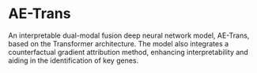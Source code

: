 # AE-Trans
An interpretable dual-modal fusion deep neural network model, AE-Trans, based on the Transformer architecture. The model also integrates a counterfactual gradient attribution method, enhancing interpretability and aiding in the identification of key genes.

